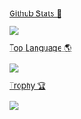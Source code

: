<br>

<p align="center">
  <a href="#">
    <p>Github Stats 🎲</p>
    <img src="https://github-readme-stats.vercel.app/api?username=MelidaZ&theme=react&show_icons=true&hide_border=true&title_color=2c98ff&icon_color=2c98ff&bg_color=0d1117"/>
  </a>
  
  <br>
  
<p align="center">
  <a href="#">
    <p>Top Language 🌎</p>
    <img src="https://github-readme-stats.vercel.app/api/top-langs/?username=MelidaZ&layout=compact&theme=react&show_icons=true&hide_border=true&title_color=2c98ff&icon_color=2c98ff&bg_color=0d1117"/>
  </a>

  <br>

<p align="center">
  <a href="#">
    <p>Trophy 🏆</p>
    <img src="https://github-profile-trophy.vercel.app/?username=MelidaZ&theme=discord"/>
  </a>
  
  <br>
